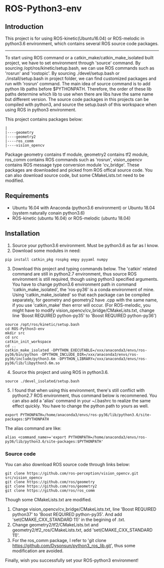 # ROS-Python3-env


## Introduction
This project is for using ROS-kinetic(Ubuntu16.04) or ROS-melodic in python3.6 environment, which contains several ROS source code packages.

---

To start using ROS command or a catkin_make/catkin_make_isolated built project, we have to set environment through 'source' command.
By sourcing /opt/ros/kinetic/setup.bash, we can use ROS commands such as 'rosrun' and 'rostopic'.
By sourcing ./devel/setup.bash or ./install/setup.bash in project folder, we can find customized packages and run with 'rosrun' command.
The main idea of source command is to add python lib paths before $PYTHONPATH. Therefore, the order of these lib paths determine which
lib to use when there are libs have the same name but different version.
The source code packages in this projects can be compiled with python3, and source the setup.bash of this workspace when using ROS in 
python3 environment.

This project contains packages below:
```
|
|----geometry
|----geometry2
|----ros_comm
|----vision_opencv
```

Package geometry contains tf module, geometry2 contains tf2 module, ros_comm contains ROS commands such as 'rosrun', vision_opencv contains ROS
message type conversion module 'cv_bridge'.
These packages are downloaded and picked from ROS offical source code. You can also download source code, but some CMakeLists.txt need to 
be modified.

## Requirements
* Ubuntu 16.04 with Anaconda (python3.6 environment) or Ubuntu 18.04 (system naturally conain python3.6)
* ROS-kinetic (ubuntu 16.04) or ROS-melodic (ubuntu 18.04)

## Installation
1. Source your python3.6 environment. Must be python3.6 as far as I know.
2. Download some modules in need:
```
pip install catkin_pkg rospkg empy pyyaml numpy
```
3. Download this project and typing commands below. The 'catkin' related command are still in python2.7 environment, thus source ROS
environment is still required, though using python3 specified arguments.
You have to change python3.6 environment path in command 'catkin_make_isolated', the 'ros-py36' is a conda environment of mine.
Using 'catkin_make_isolated' so that each package can be compiled separately, for geometry and geometry2 have .cpp with the same name, 
if you use 'catkin_make' then error will occur.
(For ROS-melodic, you might have to modify vision_opencv/cv_bridge/CMakeLists.txt, change line 'Boost REQUIRED python-py35' to
'Boost REQUIRED python-py36')
```
source /opt/ros/kinetic/setup.bash
cd ROS-Python3-env
mkdir src
cd src
catkin_init_workspace
cd ..
catkin_make_isolated -DPYTHON_EXECUTABLE=/xxx/anaconda3/envs/ros-py36/bin/python -DPYTHON_INCLUDE_DIR=/xxx/anaconda3/envs/ros-py36/include/python3.6m -DPYTHON_LIBRARY=/xxx/anaconda3/envs/ros-py36/lib/libpython3.6m.so
```
4. Source this project and using ROS in python3.6.
```
source ./devel_isolated/setup.bash
```
5. I found that when using this environment, there's still conflict with python2.7 ROS environment, thus command below is recommened.
You can also add a 'alias' command in your ~/.bashrc to realize the same effect quickly. You have to change the python path to yours as well.
```
export PYTHONPATH=/home/anaconda3/envs/ros-py36/lib/python3.6/site-packages:$PYTHONPATH
```
The alias command are like:
```
alias <command_name>='export PYTHONPATH=/home/anaconda3/envs/ros-py36/lib/python3.6/site-packages:$PYTHONPATH'
```

### Source code
You can also download ROS source code through links below:
```
git clone https://github.com/ros-perception/vision_opencv.git src/vision_opencv
git clone https://github.com/ros/geometry
git clone https://github.com/ros/geometry2
git clone https://github.com/ros/ros_comm
```
Though some CMakeLists.txt are modified.
1. Change vision_opencv/cv_bridge/CMakeLists.txt, line 'Boost REQUIRED python37' to 'Boost REQUIRED python-py35'. And add
'set(CMAKE_CXX_STANDARD 11)' in the begining of .txt.
2. Change geometry2/tf2/CMakeLists.txt and geometry2/tf2_ros/CMakeLists.txt, add 'set(CMAKE_CXX_STANDARD 11)'.
3. For the ros_comm package, I refer to 'git clone https://github.com/Dysonsun/python3_ros_lib.git', thus some modification
are avoided.

Finally, wish you successfully set your ROS-python3 environment!

